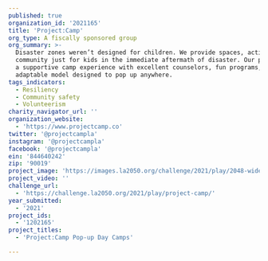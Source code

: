 ```yaml
---
published: true
organization_id: '2021165'
title: 'Project:Camp'
org_type: A fiscally sponsored group
org_summary: >-
  Disaster zones weren’t designed for children. We provide spaces, activity, and
  community just for kids in the immediate aftermath of disaster. Our promise is
  a supportive camp experience with excellent counselors, fun programs, and an
  adaptable model designed to pop up anywhere.
tags_indicators:
  - Resiliency
  - Community safety
  - Volunteerism
charity_navigator_url: ''
organization_website:
  - 'https://www.projectcamp.co'
twitter: '@projectcampla'
instagram: '@projectcampla'
facebook: '@projectcampla'
ein: '844640242'
zip: '90019'
project_image: 'https://images.la2050.org/challenge/2021/play/2048-wide/project-camp.jpg'
project_video: ''
challenge_url:
  - 'https://challenge.la2050.org/2021/play/project-camp/'
year_submitted:
  - '2021'
project_ids:
  - '1202165'
project_titles:
  - 'Project:Camp Pop-up Day Camps'

---
```

